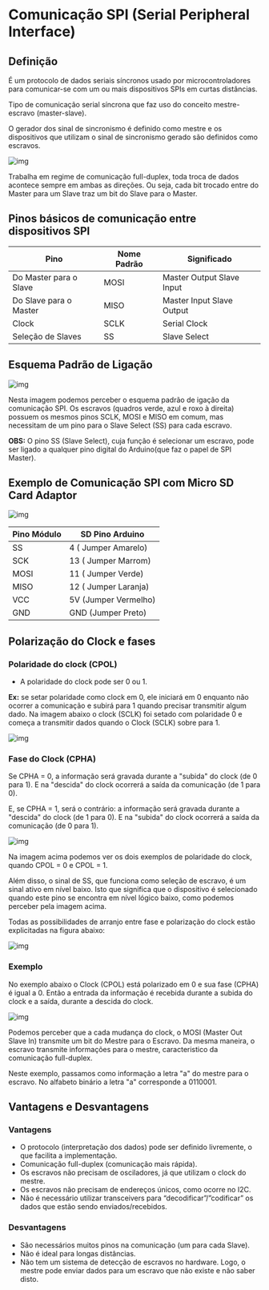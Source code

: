 # Comunicação SPI (Serial Peripheral Interface)
## Definição

 
 É um protocolo de dados seriais síncronos usado por microcontroladores para comunicar-se com um ou mais dispositivos SPIs em curtas distâncias.

 Tipo de comunicação serial síncrona que faz uso do conceito mestre-escravo (master-slave).

 O gerador dos sinal de sincronismo é definido como mestre e os dispositivos que utilizam o sinal de sincronismo gerado são definidos como escravos. 


![img](/img/docs/glossario/protocolos/spi/master_slave.png)

Trabalha em regime de comunicação full-duplex, toda troca de dados acontece sempre em ambas as direções. Ou seja, cada bit trocado entre do Master para um Slave traz um bit do Slave para  o Master. 


## Pinos básicos de comunicação entre dispositivos SPI


|Pino                   |   Nome Padrão      |   Significado             |
| --------------------- |--------------------| ------------------------- |
| Do Master para o Slave| MOSI               | Master Output Slave Input |
| Do Slave para o Master| MISO               | Master Input Slave Output |
| Clock                 | SCLK               | Serial Clock              |
| Seleção de Slaves     | SS                 | Slave Select              |

## Esquema Padrão de Ligação 

![img](/img/docs/glossario/protocolos/spi/esquema_padrão.png)

Nesta imagem podemos perceber o esquema padrão de igação da comunicação SPI. Os escravos (quadros verde, azul e roxo à direita) possuem os mesmos pinos SCLK, MOSI e MISO em comum, mas necessitam de um pino para o Slave Select (SS) para cada escravo. 

**OBS:** O pino SS (Slave Select), cuja função é selecionar um escravo, pode ser ligado a qualquer pino digital do Arduino(que faz o papel de SPI Master).

## Exemplo de Comunicação SPI com Micro SD Card Adaptor
![img](/img/docs/glossario/protocolos/spi/sdcard-diagrama-1.jpg)


| Pino Módulo | SD Pino Arduino      |
| ----------- | -------------------- |
| SS          | 4 ( Jumper Amarelo)  |
| SCK         | 13 ( Jumper Marrom)  |
| MOSI        | 11 ( Jumper Verde)   |
| MISO        | 12 ( Jumper Laranja) |
| VCC         | 5V (Jumper Vermelho) |
| GND         | GND (Jumper Preto)   |

## Polarização do Clock e fases

### Polaridade do clock (CPOL)
- A polaridade do clock pode ser 0 ou 1.

**Ex:** se setar polaridade como clock em 0, ele iniciará em 0 enquanto não ocorrer a comunicação e subirá para 1 quando precisar transmitir algum dado. Na imagem abaixo o clock (SCLK) foi setado com polaridade 0 e começa a transmitir dados quando o Clock (SCLK) sobre para 1.


![img](/img/docs/glossario/protocolos/spi/spi.JPG)

### Fase do Clock (CPHA)

Se CPHA = 0,  a informação será gravada durante a "subida" do clock (de 0 para 1).  E na "descida" do clock ocorrerá a saída da comunicação (de 1 para 0).

E, se CPHA = 1, será o contrário: a informação será gravada durante a "descida" do clock (de 1 para 0).  E na "subida" do clock ocorrerá a saída da comunicação (de 0 para 1).

![img](/img/docs/glossario/protocolos/spi/fase_do_clock.JPG)

Na imagem acima podemos ver os dois exemplos de polaridade do clock, quando CPOL = 0 e CPOL = 1.

Além disso, o sinal de SS, que funciona como seleção de escravo, é um sinal ativo em nível baixo.  Isto que significa que o dispositivo é selecionado quando este pino se encontra em nível lógico baixo, como podemos perceber pela imagem acima.

Todas as possibilidades de arranjo entre fase e polarização do clock estão explicitadas na figura abaixo:

![img](/img/docs/glossario/protocolos/spi/fase_e_polarização.JPG)

### Exemplo 
No exemplo abaixo o Clock (CPOL) está polarizado em 0 e sua fase (CPHA) é igual a 0. Então a entrada da informação é recebida durante a subida do clock e a saída, durante a descida do clock.

![img](/img/docs/glossario/protocolos/spi/spi_exemplo.JPG)


Podemos perceber que a cada mudança do clock, o MOSI (Master Out Slave In) transmite um bit do Mestre para o Escravo. Da mesma maneira, o escravo transmite informações para o mestre, caracteristico da comunicação full-duplex.

Neste exemplo, passamos como informação a letra "a" do mestre para o escravo. No alfabeto binário a letra "a" corresponde a 0110001. 


## Vantagens e Desvantagens
### Vantagens

- O protocolo (interpretação dos dados) pode ser definido livremente, o que facilita a implementação.
- Comunicação full-duplex (comunicação mais rápida).
- Os escravos não precisam de osciladores, já que utilizam o clock do mestre.
- Os escravos não precisam de endereços únicos, como ocorre no I2C.
- Não é necessário utilizar transceivers para “decodificar”/”codificar” os dados que estão sendo enviados/recebidos.

### Desvantagens

- São necessários muitos pinos na comunicação (um para cada Slave).
- Não é ideal para longas distâncias.
- Não tem um sistema de detecção de escravos no hardware. Logo, o mestre pode enviar dados para um escravo que não existe e não saber disto.


